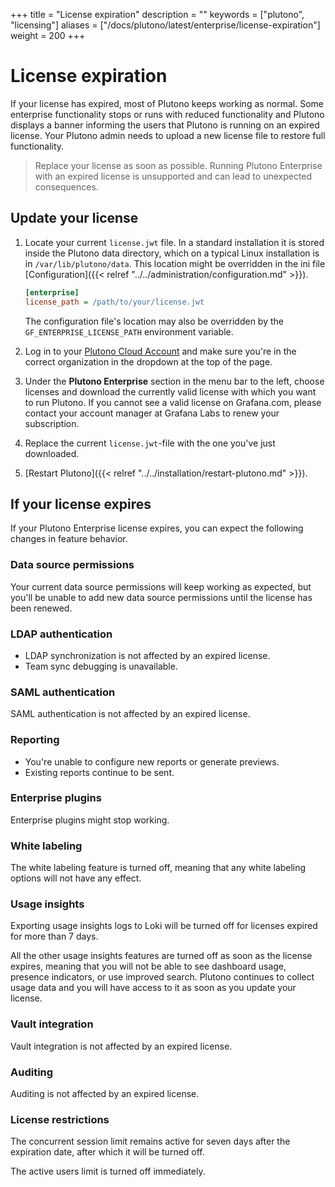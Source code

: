+++
title = "License expiration"
description = ""
keywords = ["plutono", "licensing"]
aliases = ["/docs/plutono/latest/enterprise/license-expiration"]
weight = 200
+++

# License expiration

If your license has expired, most of Plutono keeps working as normal. Some enterprise functionality stops or runs with reduced functionality and Plutono displays a banner informing the users that Plutono is running on an expired license. Your Plutono admin needs to upload a new license file to restore full functionality.

> Replace your license as soon as possible. Running Plutono Enterprise with an expired license is unsupported and can lead to unexpected consequences.

## Update your license

1. Locate your current `license.jwt` file. In a standard installation it is stored inside the Plutono data directory, which on a typical Linux installation is in `/var/lib/plutono/data`. This location might be overridden in the ini file [Configuration]({{< relref "../../administration/configuration.md" >}}).

   ```ini
   [enterprise]
   license_path = /path/to/your/license.jwt
   ```

   The configuration file's location may also be overridden by the `GF_ENTERPRISE_LICENSE_PATH` environment variable.

2. Log in to your [Plutono Cloud Account](https://grafana.com/login) and make sure you're in the correct organization in the dropdown at the top of the page.
3. Under the **Plutono Enterprise** section in the menu bar to the left, choose licenses and download the currently valid license with which you want to run Plutono. If you cannot see a valid license on Grafana.com, please contact your account manager at Grafana Labs to renew your subscription.
4. Replace the current `license.jwt`-file with the one you've just downloaded.
5. [Restart Plutono]({{< relref "../../installation/restart-plutono.md" >}}).

## If your license expires

If your Plutono Enterprise license expires, you can expect the following changes in feature behavior.

### Data source permissions

Your current data source permissions will keep working as expected, but you'll be unable to add new data source permissions until the license has been renewed.

### LDAP authentication

- LDAP synchronization is not affected by an expired license.
- Team sync debugging is unavailable.

### SAML authentication

SAML authentication is not affected by an expired license.

### Reporting

- You're unable to configure new reports or generate previews.
- Existing reports continue to be sent.

### Enterprise plugins

Enterprise plugins might stop working.

### White labeling

The white labeling feature is turned off, meaning that any white labeling options will not have any effect.

### Usage insights

Exporting usage insights logs to Loki will be turned off for licenses expired for more than 7 days.

All the other usage insights features are turned off as soon as the license expires, meaning that you will not be able to see dashboard usage, presence indicators, or use improved search. Plutono continues to collect usage data and you will have access to it as soon as you update your license.

### Vault integration

Vault integration is not affected by an expired license.

### Auditing

Auditing is not affected by an expired license.

### License restrictions

The concurrent session limit remains active for seven days after the expiration date, after which it will be turned off.

The active users limit is turned off immediately.
